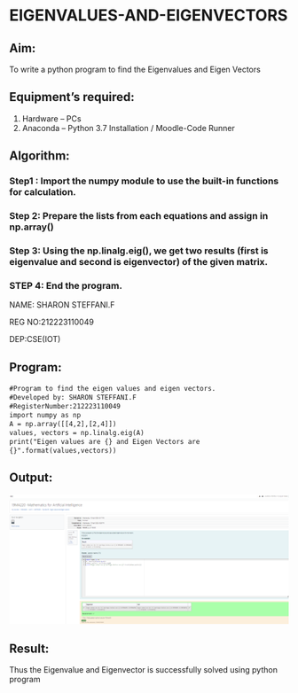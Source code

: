# EIGENVALUES-AND-EIGENVECTORS
## Aim:
To write a python program to find the Eigenvalues and Eigen Vectors
## Equipment’s required:
1. 	Hardware – PCs
2. 	Anaconda – Python 3.7 Installation / Moodle-Code Runner
## Algorithm:
### Step1 : Import the numpy module to use the built-in functions for calculation.

### Step 2: Prepare the lists from each equations and assign in np.array()

### Step 3: Using the np.linalg.eig(),  we get two results (first is eigenvalue and second is eigenvector) of the given matrix.
### STEP 4: End the program.

NAME: SHARON STEFFANI.F

REG NO:212223110049

DEP:CSE(IOT)

## Program:
```
#Program to find the eigen values and eigen vectors.
#Developed by: SHARON STEFFANI.F
#RegisterNumber:212223110049
import numpy as np
A = np.array([[4,2],[2,4]])
values, vectors = np.linalg.eig(A)
print("Eigen values are {} and Eigen Vectors are {}".format(values,vectors))
```
## Output:
![alt text](<Screenshot 2024-04-10 231311-1.png>)
## Result:
Thus the Eigenvalue and Eigenvector is successfully solved using python program
